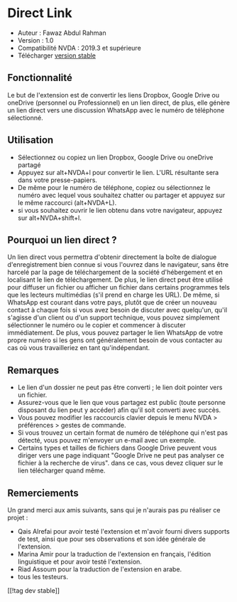 # Direct Link #

* Auteur : Fawaz Abdul Rahman
* Version : 1.0
* Compatibilité NVDA : 2019.3 et supérieure
* Télécharger [version stable][1]

## Fonctionnalité
Le but de l'extension est de convertir les liens Dropbox, Google Drive ou
oneDrive (personnel ou Professionnel) en un lien direct, de plus, elle
génère un lien direct vers une discussion WhatsApp avec le numéro de
téléphone sélectionné.

## Utilisation
* Sélectionnez ou copiez un lien Dropbox, Google Drive ou oneDrive partagé
* Appuyez sur alt+NVDA+l pour convertir le lien. L'URL résultante sera dans
  votre presse-papiers.
* De même pour le numéro de téléphone, copiez ou sélectionnez le numéro avec
  lequel vous souhaitez chatter ou partager et appuyez sur le même raccourci
  (alt+NVDA+L).
* si vous souhaitez ouvrir le lien obtenu dans votre navigateur, appuyez sur
  alt+NVDA+shift+l.

## Pourquoi un lien direct ?
Un lien direct vous permettra d'obtenir directement la boîte de dialogue
d'enregistrement bien connue si vous l'ouvrez dans le navigateur, sans être
harcelé par la page de téléchargement de la société d'hébergement et en
localisant le lien de téléchargement. De plus, le lien direct peut être
utilisé pour diffuser un fichier ou afficher un fichier dans certains
programmes tels que les lecteurs multimédias (s'il prend en charge les
URL). De même, si WhatsApp est courant dans votre pays, plutôt que de créer
un nouveau contact à chaque fois si vous avez besoin de discuter avec
quelqu'un, qu'il s'agisse d'un client ou d'un support technique, vous pouvez
simplement sélectionner le numéro ou le copier et commencer à discuter
immédiatement. De plus, vous pouvez partager le lien WhatsApp de votre
propre numéro si les gens ont généralement besoin de vous contacter au cas
où vous travailleriez en tant qu'indépendant.

## Remarques
* Le lien d'un dossier ne peut pas être converti ; le lien doit pointer vers
  un fichier.
* Assurez-vous que le lien que vous partagez est public (toute personne
  disposant du lien peut y accéder) afin qu'il soit converti avec succès.
* Vous pouvez modifier les raccourcis clavier depuis le menu NVDA >
  préférences > gestes de commande.
* Si vous trouvez un certain format de numéro de téléphone qui n'est pas
  détecté, vous pouvez m'envoyer un e-mail avec un exemple.
* Certains types et tailles de fichiers dans Google Drive peuvent vous
  diriger vers une page indiquant "Google Drive ne peut pas analyser ce
  fichier à la recherche de virus". dans ce cas, vous devez cliquer sur le
  lien télécharger quand même.

## Remerciements
Un grand merci aux amis suivants, sans qui je n'aurais pas pu réaliser ce
projet :

* Qais Alrefai pour avoir testé l'extension et m'avoir fourni divers
  supports de test, ainsi que pour ses observations et son idée générale de
  l'extension.
* Marina Amir pour la traduction de l'extension en français, l'édition
  linguistique et pour avoir testé l'extension.
* Riad Assoum pour la traduction de l'extension en arabe.
* tous les testeurs.

[[!tag dev stable]]

[1]: https://addons.nvda-project.org/files/get.php?file=directlink
